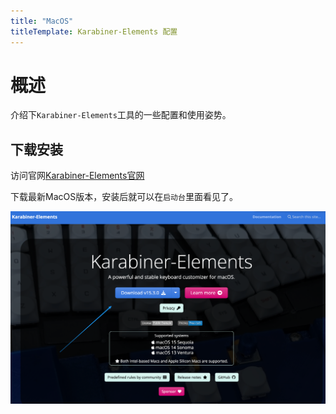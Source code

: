 ```yaml
---
title: "MacOS"
titleTemplate: Karabiner-Elements 配置
---
```


# 概述

介绍下`Karabiner-Elements`工具的一些配置和使用姿势。


## 下载安装

访问官网[Karabiner-Elements官网](https://karabiner-elements.pqrs.org/)

下载最新MacOS版本，安装后就可以在`启动台`里面看见了。

![001](./001.png)
